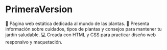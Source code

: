 ﻿# PrimeraVersion

🌱 Página web estática dedicada al mundo de las plantas.
🌸 Presenta información sobre cuidados, tipos de plantas y consejos para mantener tu jardín saludable.
💻 Creada con HTML y CSS para practicar diseño web responsivo y maquetación.
